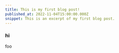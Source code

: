 ```yaml
---
title: This is my first blog post!
published_at: 2022-11-04T15:00:00.000Z
snippet: This is an excerpt of my first blog post.
---
```


### hi
foo